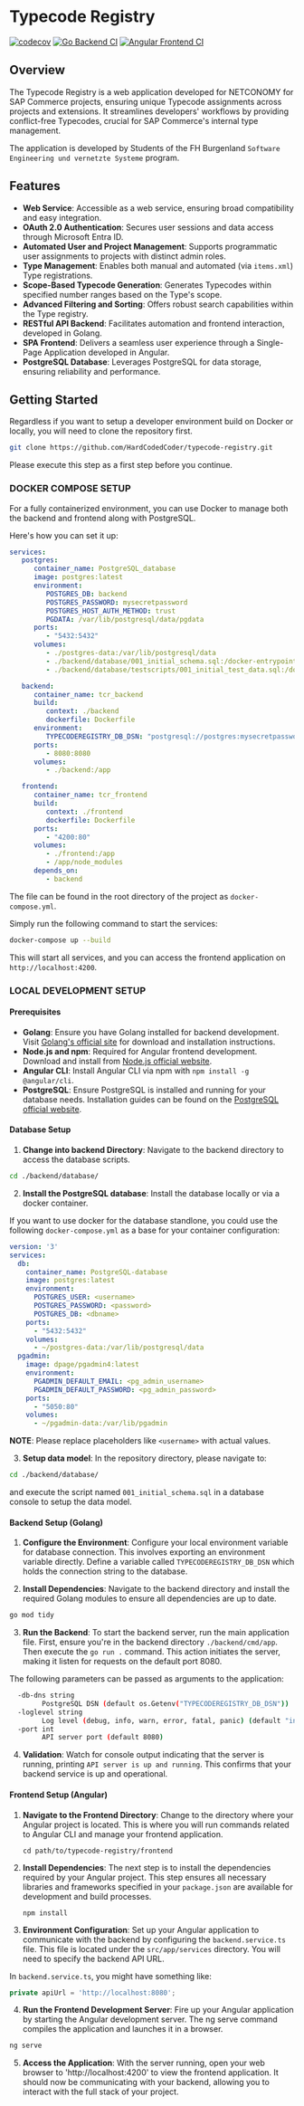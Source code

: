 # Typecode Registry

[![codecov](https://codecov.io/gh/HardCodedCoder/Typecode-Registry/graph/badge.svg?token=99U8FRKVD7)](https://codecov.io/gh/HardCodedCoder/Typecode-Registry)
[![Go Backend CI](https://github.com/HardCodedCoder/Typecode-Registry/actions/workflows/go.yml/badge.svg?branch=main)](https://github.com/HardCodedCoder/Typecode-Registry/actions/workflows/go.yml)
[![Angular Frontend CI](https://github.com/HardCodedCoder/Typecode-Registry/actions/workflows/angular.yml/badge.svg?branch=main)](https://github.com/HardCodedCoder/Typecode-Registry/actions/workflows/angular.yml)

## Overview
The Typecode Registry is a web application developed for NETCONOMY for SAP Commerce projects, ensuring unique Typecode assignments across projects and extensions. It streamlines developers' workflows by providing conflict-free Typecodes, crucial for SAP Commerce's internal type management.

The application is developed by Students of the FH Burgenland `Software Engineering und vernetzte Systeme` program.

## Features
- **Web Service**: Accessible as a web service, ensuring broad compatibility and easy integration.
- **OAuth 2.0 Authentication**: Secures user sessions and data access through Microsoft Entra ID.
- **Automated User and Project Management**: Supports programmatic user assignments to projects with distinct admin roles.
- **Type Management**: Enables both manual and automated (via `items.xml`) Type registrations.
- **Scope-Based Typecode Generation**: Generates Typecodes within specified number ranges based on the Type's scope.
- **Advanced Filtering and Sorting**: Offers robust search capabilities within the Type registry.
- **RESTful API Backend**: Facilitates automation and frontend interaction, developed in Golang.
- **SPA Frontend**: Delivers a seamless user experience through a Single-Page Application developed in Angular.
- **PostgreSQL Database**: Leverages PostgreSQL for data storage, ensuring reliability and performance.

## Getting Started

Regardless if you want to setup a developer environment build on Docker or locally, you will need to clone the repository first.

 ```bash
 git clone https://github.com/HardCodedCoder/typecode-registry.git
```

Please execute this step as a first step before you continue.

### DOCKER COMPOSE SETUP ###

For a fully containerized environment, you can use Docker to manage both the backend and frontend along with PostgreSQL.

Here's how you can set it up:

```yml
services:
   postgres:
      container_name: PostgreSQL_database
      image: postgres:latest
      environment:
         POSTGRES_DB: backend
         POSTGRES_PASSWORD: mysecretpassword
         POSTGRES_HOST_AUTH_METHOD: trust
         PGDATA: /var/lib/postgresql/data/pgdata
      ports:
         - "5432:5432"
      volumes:
         - ./postgres-data:/var/lib/postgresql/data
         - ./backend/database/001_initial_schema.sql:/docker-entrypoint-initdb.d/001_initial_schema.sql
         - ./backend/database/testscripts/001_initial_test_data.sql:/docker-entrypoint-initdb.d/001_initial_test_data.sql

   backend:
      container_name: tcr_backend
      build:
         context: ./backend
         dockerfile: Dockerfile
      environment:
         TYPECODEREGISTRY_DB_DSN: "postgresql://postgres:mysecretpassword@postgres:5432/backend?sslmode=disable"
      ports:
         - 8080:8080
      volumes:
         - ./backend:/app

   frontend:
      container_name: tcr_frontend
      build:
         context: ./frontend
         dockerfile: Dockerfile
      ports:
         - "4200:80"
      volumes:
         - ./frontend:/app
         - /app/node_modules
      depends_on:
         - backend
```

The file can be found in the root directory of the project as `docker-compose.yml`.

Simply run the following command to start the services:

```bash
docker-compose up --build
```

This will start all services, and you can access the frontend application on `http://localhost:4200`.


### LOCAL DEVELOPMENT SETUP ###

#### Prerequisites
- **Golang**: Ensure you have Golang installed for backend development. Visit [Golang's official site](https://golang.org/dl/) for download and installation instructions.
- **Node.js and npm**: Required for Angular frontend development. Download and install from [Node.js official website](https://nodejs.org/).
- **Angular CLI**: Install Angular CLI via npm with `npm install -g @angular/cli`.
- **PostgreSQL**: Ensure PostgreSQL is installed and running for your database needs. Installation guides can be found on the [PostgreSQL official website](https://www.postgresql.org/download/).

#### Database Setup ####

1. **Change into backend Directory**: Navigate to the backend directory to access the database scripts.

```bash
cd ./backend/database/
```
2. **Install the PostgreSQL database**: Install the database locally or via a docker container.

If you want to use docker for the database standlone, you could use the following `docker-compose.yml` as a base for your container configuration: 

```yml
version: '3'
services:
  db:
    container_name: PostgreSQL-database
    image: postgres:latest
    environment:
      POSTGRES_USER: <username>
      POSTGRES_PASSWORD: <password>
      POSTGRES_DB: <dbname>
    ports:
      - "5432:5432"
    volumes:
      - ~/postgres-data:/var/lib/postgresql/data
  pgadmin:
    image: dpage/pgadmin4:latest
    environment:
      PGADMIN_DEFAULT_EMAIL: <pg_admin_username>
      PGADMIN_DEFAULT_PASSWORD: <pg_admin_password>
    ports:
      - "5050:80"
    volumes:
      - ~/pgadmin-data:/var/lib/pgadmin
```

**NOTE**: Please replace placeholders like `<username>` with actual values. 

3. **Setup data model**: In the repository directory, please navigate to:

```bash
cd ./backend/database/
```

and execute the script named `001_initial_schema.sql` in a database console to setup the data model. 

#### Backend Setup (Golang)


1. **Configure the Environment**: Configure your local environment variable for database connection. This involves exporting an environment variable directly. Define a variable called `TYPECODEREGISTRY_DB_DSN` which holds the connection string to the database.

2. **Install Dependencies**: Navigate to the backend directory and install the required Golang modules to ensure all dependencies are up to date.

   
 ```bash
 go mod tidy
```

3. **Run the Backend**: To start the backend server, run the main application file. First, ensure you're in the backend directory `./backend/cmd/app`. Then execute the `go run .` command. This action initiates the server, making it listen for requests on the default port 8080.

The following parameters can be passed as arguments to the application: 

```bash
  -db-dns string
        PostgreSQL DSN (default os.Getenv("TYPECODEREGISTRY_DB_DSN"))
  -loglevel string
        Log level (debug, info, warn, error, fatal, panic) (default "info")
  -port int
        API server port (default 8080)
```

4. **Validation**: Watch for console output indicating that the server is running, printing `API server is up and running`. This confirms that your backend service is up and operational.

#### Frontend Setup (Angular)

1. **Navigate to the Frontend Directory**: Change to the directory where your Angular project is located. This is where you will run commands related to Angular CLI and manage your frontend application.

   `cd path/to/typecode-registry/frontend`

2. **Install Dependencies**: The next step is to install the dependencies required by your Angular project. This step ensures all necessary libraries and frameworks specified in your `package.json` are available for development and build processes.

   `npm install`

3. **Environment Configuration**: Set up your Angular application to communicate with the backend by configuring the `backend.service.ts` file. This file is located under the `src/app/services` directory. You will need to specify the backend API URL.

In `backend.service.ts`, you might have something like:

```typescript
private apiUrl = 'http://localhost:8080';
```

4. **Run the Frontend Development Server**: Fire up your Angular application by starting the Angular development server. The ng serve command compiles the application and launches it in a browser.

```bash
ng serve
```

5. **Access the Application**: With the server running, open your web browser to 'http://localhost:4200' to view the frontend application. It should now be communicating with your backend, allowing you to interact with the full stack of your project.

